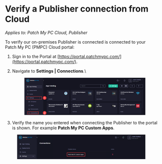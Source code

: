 # Verify a Publisher connection from Cloud

_Applies to: Patch My PC Cloud, Publisher_

To verify our on-premises Publisher is connected is connected to your Patch My PC (PMPC) Cloud portal:

1. Sign in to the Portal at [https://portal.patchmypc.com/](https://portal.patchmypc.com/).
2.  Navigate to **Settings | Connections**.\


    <figure><img src="../../../_images/gitbook/image (639).png" alt="Navigating to “Settings | Connections”" width="563"><figcaption></figcaption></figure>
3. Verify the name you entered when connecting the Publisher to the portal is shown. For example **Patch My PC Custom Apps**.

<figure><img src="../../../_images/gitbook/image (2598).png" alt="“Connections” screen showing the Publisher connection" width="563"><figcaption></figcaption></figure>
